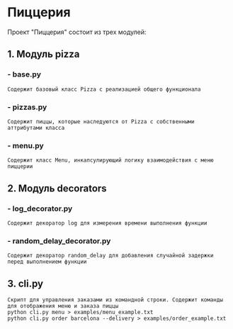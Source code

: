 # Пиццерия

Проект "Пиццерия" состоит из трех модулей:

## 1. Модуль pizza

### - base.py
    Содержит базовый класс Pizza с реализацией общего функционала

### - pizzas.py
    Содержит пиццы, которые наследуются от Pizza с собственными аттрибутами класса

### - menu.py
    Содержит класс Menu, инкапсулирующий логику взаимодействия с меню пиццерии

## 2. Модуль decorators

### - log_decorator.py
    Содержит декоратор log для измерения времени выполнения функции

### - random_delay_decorator.py
    Содержит декоратор random_delay для добавления случайной задержки перед выполнением функции

## 3. cli.py
    Скрипт для управления заказами из командной строки. Содержит команды для отображения меню и заказа пиццы
    python cli.py menu > examples/menu_example.txt
    python cli.py order barcelona --delivery > examples/order_example.txt